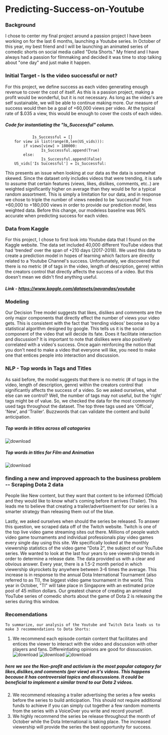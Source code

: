 # Predicting-Success-on-Youtube

### Background  
I chose to center my final project around a passion project I have been working on for the last 6 months, launching a Youtube series. In October of this year, my best friend and I will be launching an animated series of comedic shorts on social media called "Dota Shorts." 
My friend and I have always had a passion for filmmaking and decided it was time to stop talking about "one day" and just make it happen.

### Initial Target - Is the video successful or not?
For this project, we define success as each video generating enough revenue to cover the cost of itself. As this is a passion project, making a profit would be wonderful, but it is not necessary. As long as the video's are self sustainable, we will be able to continue making more. Our measure of success would then be a goal of +60,000 views per video. At the typical rate of $.035 a view, this would be enough to cover the costs of each video.

##### Code for instantiating the "Is_Successful" column.
                Is_Successful = []
        for view in list(range(0,len(US_vids))):
            if views[view] > 180000:
                    Is_Successful.append(True)
            else:
                    Is_Successful.append(False)
        US_vids['Is Successful'] = Is_Successful:
       
This presents an issue when looking at our data as the data is somewhat skewed. Since the dataset only includes videos that were trending, it is safe to assume that certain features (views, likes, dislikes, comments, etc..) are weighted significantly higher on average than they would be for a typical random assortment. 
This is simply a limitation for our data, and in response we chose to triple the number of views needed to be 'successful' from +60,000 to +180,000 views in order to provide our prediction model, less weighted data. Before this change, our modeless baseline was 96% accurate when predicting success for each video.

### Data from Kaggle 
For this project, I chose to first look into Youtube data that I found on the Kaggle website. The data set included 40,000 different YouTube videos that had 'trended' over the span of +210 days (2017-2018). We used this data to create a prediction model in hopes of learning which factors are directly related to a Youtube Channel's success. Unfortunately, we discovered that there is no metric (# of tags in the video, length of description, genre) within the creators control that directly affects the success of a video. But this doesn't mean we didn't find anything useful. 
##### Link - https://www.kaggle.com/datasets/pavandas/youtube

### Modeling 
Our Decision Tree model suggests that likes, dislikes and comments are the only major components that directly effect the number of views your video gets. This is consistent with the fact that 'trending videos' become so by a statistical algorithm designed by google. This tells us it is the social component of the video that will decide its fate. Does it facilitate interaction and discussion? It is important to note that dislikes were also positively correlated with a video's success. Once again reinforcing the notion that you don't need to make a video that everyone will like, you need to make one that entices people into interaction and discussion.

### NLP - Top words in Tags and Titles
As said before, the model suggests that there is no metric (# of tags in the video, length of description, genre) within the creators control that significantly affects the success of a video. So we asked ourselves, what else can we control? Well, the number of tags may not useful, but the 'right' tags might be of value. So, we checked the data for the most commonly used tags throughout the dataset. The top three tags used are 'Official', 'New', and 'Trailer'. Buzzwords that can validate the content and build anticipation. 

##### Top words in titles across all catagories 
![download](https://user-images.githubusercontent.com/84747768/183953862-077095db-3aa1-4cc2-b65a-535fa5272151.png)
##### Top words in titles for Film and Animation
![download](https://user-images.githubusercontent.com/84747768/183954767-9ff04590-1fd4-4a3c-af3d-cccf8a621512.png)

### finding a new and improved approach to the business problem -- Scraping Dota 2 data 
People like New content, but they want that content to be informed (Official) and they would like to know what's coming before it arrives (Trailer). This leads me to believe that creating a trailer/advertisement for our series is a smarter strategy than releasing them out of the blue.

Lastly, we asked ourselves when should the series be released. To answer this question, we scraped data off of the Twitch website. Twitch is one of the top live video game streaming sites out there. Millions of people watch video game tournaments and individual professionals play video games every single day using this site. We specifically looked at the monthly viewership statistics of the video game "Dota 2", the subject of our YouTube series. We wanted to look at the last four years to see viewership trends in order to determine a release date. The data provided us with a clear and obvious answer. Every year, there is a 1.5-2 month period in which viewership skyrockets by anywhere between 3-6 times the average. This increase is in response to the annual Dota International Tournament (also referred to as TI), the biggest video game tournament in the world. This year in October, "TI" will take place in Singapore with an estimated prize pool of 45 million dollars. Our greatest chance of creating an animated YouTube series of comedic shorts about the game of Dota 2 is releasing the series during this window.

### Recomendations     
    To summarize, our analysis of the Youtube and Twitch Data leads us to make 3 recommendations to Dota Shorts:
1. We recommend each episode contain content that facilitates and entices the viewer to interact with the video and discussion with other players and fans. Differeintiating opinions are good for dissucusion.
![download](https://user-images.githubusercontent.com/84747768/183951884-ef551d3f-4541-4f29-a0a8-7a8c3dbe117a.png)
![download](https://user-images.githubusercontent.com/84747768/183952308-aab880f7-8e14-48c5-bfd5-38408adb33ff.png)
![download](https://user-images.githubusercontent.com/84747768/183952495-d9094540-79ed-4990-a6d9-d24ae3727558.png)
##### here we see the Non-profit and activism is the most popular catagory for likes,dislikes,and comments (per view) on it's videos. This happens because it has controversial topics and disscussions. It could be beneficial to implement a similar trend to our Dota 2 videos.  
2. We recommend releasing a trailer advertising the series a few weeks before the series to build anticipation. This should not require additional funds to achieve if you can simply cut together a few random moments from the series with a VoiceOver you write and record yourself.
3. We highly recommend the series be release throughout the month of October while the Dota International is taking place. The increased viewership will provide the series the best opportunity for success.
